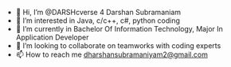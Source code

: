 - 👋 Hi, I’m @DARSHcverse 4 Darshan Subramaniam
- 👀 I’m interested in Java, c/c++, c#, python coding 
- 🌱 I’m currently in Bachelor Of Information Technology, Major In Application Developer
- 💞️ I’m looking to collaborate on teamworks with coding experts
- 📫 How to reach me dharshansubramaniyam2@gmail.com

<!---
DARSHcverse/DARSHcverse is a ✨ special ✨ repository because its `README.md` (this file) appears on your GitHub profile.
You can click the Preview link to take a look at your changes.
--->
